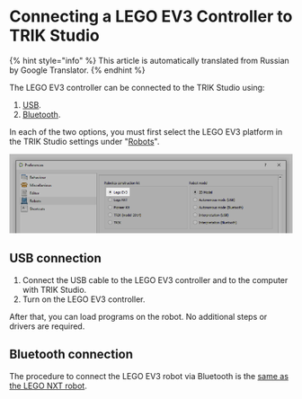 # Connecting a LEGO EV3 Controller to TRIK Studio

{% hint style="info" %}
This article is automatically translated from Russian by Google Translator.
{% endhint %}

The LEGO EV3 controller can be connected to the TRIK Studio using:

1. [USB](connect-to-studio.md#usb).
2. [Bluetooth](connect-to-studio.md#bluetooth).

In each of the two options, you must first select the LEGO EV3 platform in the TRIK Studio settings under "[Robots](../studio/settings.md#robots)".

![](<../.gitbook/assets/91 1 En robots-ev3 2.png>)

## USB connection

1. Connect the USB cable to the LEGO EV3 controller and to the computer with TRIK Studio.
2. Turn on the LEGO EV3 controller.

After that, you can load programs on the robot. No additional steps or drivers are required.

## Bluetooth connection

The procedure to connect the LEGO EV3 robot via Bluetooth is the [same as the LEGO NXT robot](../nxt/connect-to-studio.md).
